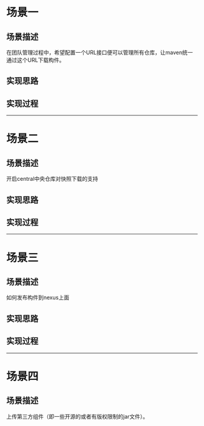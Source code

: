 

# 场景一

## 场景描述
在团队管理过程中，希望配置一个URL接口便可以管理所有仓库，让maven统一通过这个URL下载构件。

## 实现思路

## 实现过程

---

# 场景二

## 场景描述
开启central中央仓库对快照下载的支持

## 实现思路

## 实现过程

---

# 场景三

## 场景描述
如何发布构件到nexus上面

## 实现思路

## 实现过程

---

# 场景四

## 场景描述
上传第三方组件（即一些开源的或者有版权限制的jar文件）。
